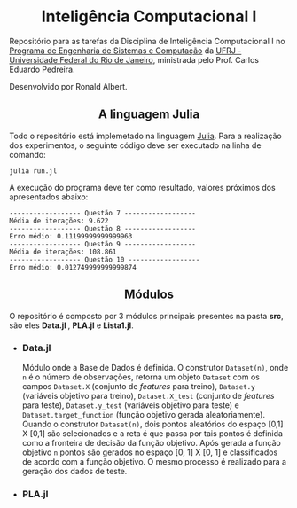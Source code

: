 <h1 align="center">
<br> Inteligência Computacional I
</h1>
Repositório para as tarefas da Disciplina de Inteligência Computacional I no <a href="https://www.cos.ufrj.br/" >Programa de Engenharia de Sistemas e Computação</a> da <a href="https://ufrj.br/" >UFRJ - Universidade Federal do Rio de Janeiro</a>, ministrada pelo Prof. Carlos Eduardo Pedreira.

Desenvolvido por Ronald Albert.
<h2 align="center">
A linguagem Julia
</h2>
Todo o repositório está implemetado na linguagem <a href="https://julialang.org/">Julia</a>. Para a realização dos experimentos, o seguinte código deve ser executado na linha de comando:

```console
julia run.jl
```

A execução do programa deve ter como resultado, valores próximos dos apresentados abaixo:

```console
------------------ Questão 7 ------------------
Média de iterações: 9.622
------------------ Questão 8 ------------------
Erro médio: 0.11199999999999963
------------------ Questão 9 ------------------
Média de iterações: 108.861
------------------ Questão 10 ------------------
Erro médio: 0.012749999999999874
```

<h2 align="center">
Módulos
</h2>
O repositório é composto por 3 módulos principais presentes na pasta <strong>src</strong>, são eles <strong> Data.jl </strong>, <strong>PLA.jl</strong> e <strong>Lista1.jl</strong>.

<ul>
    <li><h3>Data.jl</h3></li>
    Módulo onde a Base de Dados é definida. O construtor <code>Dataset(n)</code>, onde <code>n</code> é o número de observações, retorna um objeto <code>Dataset</code> com os campos <code>Dataset.X</code> (conjunto de <i>features</i> para treino), <code>Dataset.y</code> (variáveis objetivo para treino), <code>Dataset.X_test</code> (conjunto de <i>features</i> para teste), <code>Dataset.y_test</code> (variáveis objetivo para teste) e <code>Dataset.target_function</code> (função objetivo gerada aleatoriamente).</br>
    Quando o construtor <code>Dataset(n)</code>, dois pontos aleatórios do espaço [0,1] X [0,1] são selecionados e a reta é que passa por tais pontos é definida como a fronteira de decisão da função objetivo. Após gerada a função objetivo <code>n</code> pontos são gerados no espaço [0, 1] X [0, 1] e classificados de acordo com a função objetivo. O mesmo processo é realizado para a geração dos dados de teste.
    <li><h3>PLA.jl</h3></li>
</ul>

